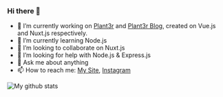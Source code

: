 ### Hi there 👋

- 🔭 I’m currently working on [Plant3r](https://www.plant3r.com) and [Plant3r Blog](https://blog.plant3r.com/), created on Vue.js and Nuxt.js respectively.
- 🌱 I’m currently learning Node.js
- 👯 I’m looking to collaborate on Nuxt.js
- 🤔 I’m looking for help with Node.js & Express.js
- 💬 Ask me about anything
- 📫 How to reach me: [My Site](https://rajkshrestha1.com.np/), [Instagram](https://instagram.com/srestraj)


![My github stats](https://github-readme-stats.vercel.app/api?username=srestraj&theme=tokyonight&show_icons=true)

